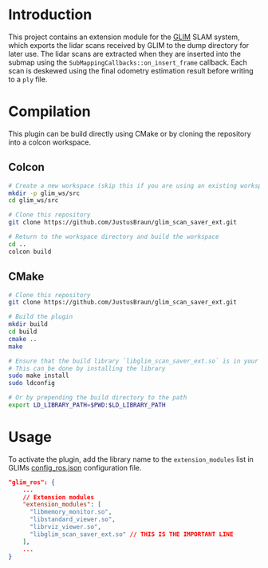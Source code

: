 # Introduction

This project contains an extension module for the [GLIM](https://github.com/koide3/glim) SLAM system, which exports the lidar scans received by GLIM to the dump directory for later use.
The lidar scans are extracted when they are inserted into the submap using the `SubMappingCallbacks::on_insert_frame` callback.
Each scan is deskewed using the final odometry estimation result before writing to a `ply` file.

# Compilation

This plugin can be build directly using CMake or by cloning the repository into a colcon workspace.

## Colcon

```bash
# Create a new workspace (skip this if you are using an existing workspace)
mkdir -p glim_ws/src
cd glim_ws/src

# Clone this repository
git clone https://github.com/JustusBraun/glim_scan_saver_ext.git

# Return to the workspace directory and build the workspace
cd ..
colcon build

```

## CMake

```bash
# Clone this repository
git clone https://github.com/JustusBraun/glim_scan_saver_ext.git

# Build the plugin
mkdir build
cd build
cmake ..
make

# Ensure that the build library `libglim_scan_saver_ext.so` is in your LD_LIBRARY_PATH!
# This can be done by installing the library
sudo make install
sudo ldconfig

# Or by prepending the build directory to the path
export LD_LIBRARY_PATH=$PWD:$LD_LIBRARY_PATH

```

# Usage

To activate the plugin, add the library name to the `extension_modules` list in GLIMs [config_ros.json](https://github.com/koide3/glim/blob/638ab8e26e8834d976b5efe6815e450b717bd916/config/config_ros.json) configuration file.

```json
"glim_ros": {
    ...
    // Extension modules
    "extension_modules": [
      "libmemory_monitor.so",
      "libstandard_viewer.so",
      "librviz_viewer.so",
      "libglim_scan_saver_ext.so" // THIS IS THE IMPORTANT LINE
    ],
    ...
}
```

